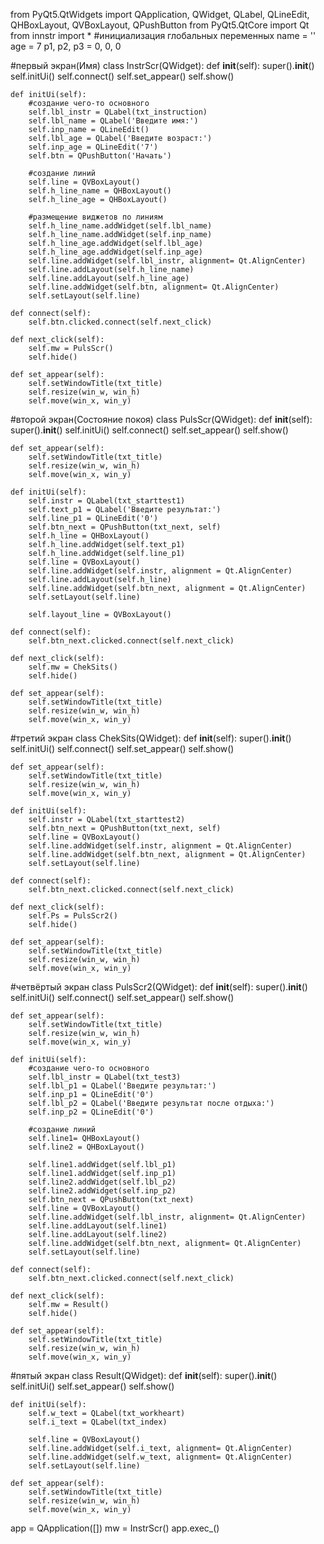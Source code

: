 from PyQt5.QtWidgets import QApplication, QWidget, QLabel, QLineEdit, QHBoxLayout, QVBoxLayout, QPushButton
from PyQt5.QtCore import Qt
from innstr import *
#инициализация глобальных переменных
name = ''
age = 7
p1, p2, p3 = 0, 0, 0


#первый экран(Имя)
class InstrScr(QWidget):
    def __init__(self):
        super().__init__()
        self.initUi()
        self.connect()
        self.set_appear()
        self.show()

    def initUi(self):
        #создание чего-то основного
        self.lbl_instr = QLabel(txt_instruction)
        self.lbl_name = QLabel('Введите имя:')
        self.inp_name = QLineEdit()
        self.lbl_age = QLabel('Введите возраст:')
        self.inp_age = QLineEdit('7')
        self.btn = QPushButton('Начать')
        
        #создание линий
        self.line = QVBoxLayout()
        self.h_line_name = QHBoxLayout()
        self.h_line_age = QHBoxLayout()
        
        #размещение виджетов по линиям
        self.h_line_name.addWidget(self.lbl_name)
        self.h_line_name.addWidget(self.inp_name)
        self.h_line_age.addWidget(self.lbl_age)
        self.h_line_age.addWidget(self.inp_age)
        self.line.addWidget(self.lbl_instr, alignment= Qt.AlignCenter)
        self.line.addLayout(self.h_line_name)
        self.line.addLayout(self.h_line_age)
        self.line.addWidget(self.btn, alignment= Qt.AlignCenter)
        self.setLayout(self.line)

    def connect(self):
        self.btn.clicked.connect(self.next_click)
    
    def next_click(self):
        self.mw = PulsScr()
        self.hide()

    def set_appear(self):
        self.setWindowTitle(txt_title)
        self.resize(win_w, win_h)
        self.move(win_x, win_y)

#второй экран(Состояние покоя)
class PulsScr(QWidget):
    def __init__(self):
        super().__init__()
        self.initUi()
        self.connect()
        self.set_appear()
        self.show()
        
    def set_appear(self):
        self.setWindowTitle(txt_title)
        self.resize(win_w, win_h)
        self.move(win_x, win_y)

    def initUi(self):
        self.instr = QLabel(txt_starttest1)
        self.text_p1 = QLabel('Введите результат:')
        self.line_p1 = QLineEdit('0')
        self.btn_next = QPushButton(txt_next, self)
        self.h_line = QHBoxLayout()
        self.h_line.addWidget(self.text_p1)
        self.h_line.addWidget(self.line_p1)
        self.line = QVBoxLayout()
        self.line.addWidget(self.instr, alignment = Qt.AlignCenter)
        self.line.addLayout(self.h_line)
        self.line.addWidget(self.btn_next, alignment = Qt.AlignCenter)
        self.setLayout(self.line)
    
        self.layout_line = QVBoxLayout()

    def connect(self):
        self.btn_next.clicked.connect(self.next_click)
    
    def next_click(self):
        self.mw = ChekSits()
        self.hide()

    def set_appear(self):
        self.setWindowTitle(txt_title)
        self.resize(win_w, win_h)
        self.move(win_x, win_y) 



#третий экран
class ChekSits(QWidget):
    def __init__(self):
        super().__init__()
        self.initUi()
        self.connect()
        self.set_appear()
        self.show()

    def set_appear(self):
        self.setWindowTitle(txt_title)
        self.resize(win_w, win_h)
        self.move(win_x, win_y)

    def initUi(self):
        self.instr = QLabel(txt_starttest2)
        self.btn_next = QPushButton(txt_next, self)
        self.line = QVBoxLayout()
        self.line.addWidget(self.instr, alignment = Qt.AlignCenter)
        self.line.addWidget(self.btn_next, alignment = Qt.AlignCenter)
        self.setLayout(self.line)

    def connect(self):
        self.btn_next.clicked.connect(self.next_click)
    
    def next_click(self):
        self.Ps = PulsScr2()
        self.hide()

    def set_appear(self):
        self.setWindowTitle(txt_title)
        self.resize(win_w, win_h)
        self.move(win_x, win_y) 


#четвёртый экран
class PulsScr2(QWidget):
    def __init__(self):
        super().__init__()
        self.initUi()
        self.connect()
        self.set_appear()
        self.show()

    def set_appear(self):
        self.setWindowTitle(txt_title)
        self.resize(win_w, win_h)
        self.move(win_x, win_y)

    def initUi(self):
        #создание чего-то основного
        self.lbl_instr = QLabel(txt_test3)
        self.lbl_p1 = QLabel('Введите результат:')
        self.inp_p1 = QLineEdit('0')
        self.lbl_p2 = QLabel('Введите результат после отдыха:')
        self.inp_p2 = QLineEdit('0')
        
        #создание линий
        self.line1= QHBoxLayout()
        self.line2 = QHBoxLayout()
        
        self.line1.addWidget(self.lbl_p1)
        self.line1.addWidget(self.inp_p1)
        self.line2.addWidget(self.lbl_p2)
        self.line2.addWidget(self.inp_p2)
        self.btn_next = QPushButton(txt_next)
        self.line = QVBoxLayout()  
        self.line.addWidget(self.lbl_instr, alignment= Qt.AlignCenter)
        self.line.addLayout(self.line1)
        self.line.addLayout(self.line2)
        self.line.addWidget(self.btn_next, alignment= Qt.AlignCenter)
        self.setLayout(self.line)       

    def connect(self):
        self.btn_next.clicked.connect(self.next_click)
    
    def next_click(self):
        self.mw = Result()
        self.hide()

    def set_appear(self):
        self.setWindowTitle(txt_title)
        self.resize(win_w, win_h)
        self.move(win_x, win_y)


#пятый экран
class Result(QWidget):
    def __init__(self):
        super().__init__()        
        self.initUi()
        self.set_appear()
        self.show()

    def initUi(self):
        self.w_text = QLabel(txt_workheart)
        self.i_text = QLabel(txt_index)

        self.line = QVBoxLayout()
        self.line.addWidget(self.i_text, alignment= Qt.AlignCenter)
        self.line.addWidget(self.w_text, alignment= Qt.AlignCenter)
        self.setLayout(self.line)

    def set_appear(self):
        self.setWindowTitle(txt_title)
        self.resize(win_w, win_h)
        self.move(win_x, win_y)

app =  QApplication([])
mw = InstrScr()
app.exec_()


